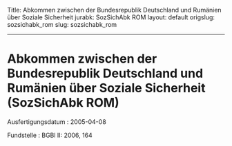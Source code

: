 Title: Abkommen zwischen der Bundesrepublik Deutschland und Rumänien über Soziale
  Sicherheit
jurabk: SozSichAbk ROM
layout: default
origslug: sozsichabk_rom
slug: sozsichabk_rom

---

# Abkommen zwischen der Bundesrepublik Deutschland und Rumänien über Soziale Sicherheit (SozSichAbk ROM)

Ausfertigungsdatum
:   2005-04-08

Fundstelle
:   BGBl II: 2006, 164

